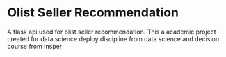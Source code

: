 # Olist Seller Recommendation
A flask api used for olist seller recommendation. This a academic project created for data science deploy discipline from data science and decision course from Insper
